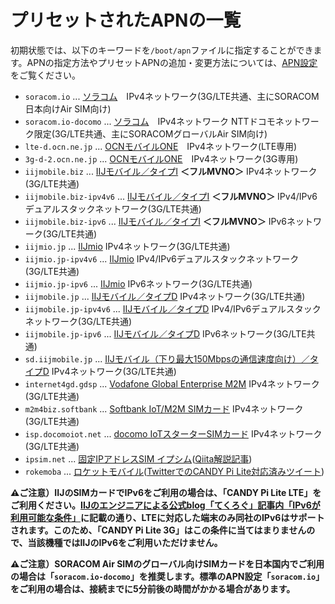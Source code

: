 <!-- toc -->

# プリセットされたAPNの一覧

初期状態では、以下のキーワードを`/boot/apn`ファイルに指定することができます。APNの指定方法やプリセットAPNの追加・変更方法については、[APN設定](apn.md)をご覧ください。

- `soracom.io` ... [ソラコム](https://soracom.jp)　IPv4ネットワーク(3G/LTE共通、主にSORACOM日本向けAir SIM向け)
- `soracom.io-docomo` ... [ソラコム](https://soracom.jp)　IPv4ネットワーク NTTドコモネットワーク限定(3G/LTE共通、主にSORACOMグローバルAir SIM向け)
- `lte-d.ocn.ne.jp` ... [OCNモバイルONE](https://www.ntt.com/personal/services/mobile/one.html)　IPv4ネットワーク(LTE専用)
- `3g-d-2.ocn.ne.jp` ... [OCNモバイルONE](https://www.ntt.com/personal/services/mobile/one.html)　IPv4ネットワーク(3G専用)
- `iijmobile.biz` ... [IIJモバイル／タイプI](https://www.iij.ad.jp/biz/iijmobile/) **＜フルMVNO＞** IPv4ネットワーク(3G/LTE共通)
- `iijmobile.biz-ipv4v6` ... [IIJモバイル／タイプI](https://www.iij.ad.jp/biz/iijmobile/) **＜フルMVNO＞** IPv4/IPv6デュアルスタックネットワーク(3G/LTE共通)
- `iijmobile.biz-ipv6` ... [IIJモバイル／タイプI](https://www.iij.ad.jp/biz/iijmobile/) **＜フルMVNO＞** IPv6ネットワーク(3G/LTE共通)
- `iijmio.jp` ... [IIJmio](https://www.iijmio.jp) IPv4ネットワーク(3G/LTE共通)
- `iijmio.jp-ipv4v6` ... [IIJmio](https://www.iijmio.jp) IPv4/IPv6デュアルスタックネットワーク(3G/LTE共通)
- `iijmio.jp-ipv6` ... [IIJmio](https://www.iijmio.jp) IPv6ネットワーク(3G/LTE共通)
- `iijmobile.jp` ... [IIJモバイル／タイプD](https://www.iij.ad.jp/biz/iijmobile-dk/) IPv4ネットワーク(3G/LTE共通)
- `iijmobile.jp-ipv4v6` ... [IIJモバイル／タイプD](https://www.iij.ad.jp/biz/iijmobile-dk/) IPv4/IPv6デュアルスタックネットワーク(3G/LTE共通)
- `iijmobile.jp-ipv6` ... [IIJモバイル／タイプD](https://www.iij.ad.jp/biz/iijmobile-dk/) IPv6ネットワーク(3G/LTE共通)
- `sd.iijmobile.jp` ... [IIJモバイル（下り最大150Mbpsの通信速度向け）／タイプD](https://www.iij.ad.jp/biz/iijmobile-dk/) IPv4ネットワーク(3G/LTE共通)
- `internet4gd.gdsp` ... [Vodafone Global Enterprise M2M](https://www.vodafone.com/business/iot/japan/global-sim) IPv4ネットワーク(3G/LTE共通)
- `m2m4biz.softbank` ... [Softbank IoT/M2M SIMカード](https://www.softbank.jp/biz/iot/) IPv4ネットワーク(3G/LTE共通)
- `isp.docomoiot.net` ... [docomo IoTスターターSIMカード](https://www.nttdocomo.co.jp/biz/special/iot/) IPv4ネットワーク(3G/LTE共通)
- `ipsim.net` ... [固定IPアドレスSIM イプシム](https://ipsim.net)([Qiita解説記事](https://qiita.com/ipsim_net/items/9cccb64a5afcc03ec0f1))
- `rokemoba` ... [ロケットモバイル](https://rokemoba.com)([TwitterでのCANDY Pi Lite対応済みツイート](https://twitter.com/rokemoba/status/1039000912604278786))

**⚠️ご注意）IIJのSIMカードでIPv6をご利用の場合は、「CANDY Pi Lite LTE」をご利用ください。[IIJのエンジニアによる公式blog「てくろぐ」記事内「IPv6が利用可能な条件」](http://techlog.iij.ad.jp/archives/411)に記載の通り、LTEに対応した端末のみ同社のIPv6はサポートされます。このため、「CANDY Pi Lite 3G」はこの条件に当てはまりませんので、当該機種ではIIJのIPv6をご利用いただけません。**

**⚠️ご注意）SORACOM Air SIMのグローバル向けSIMカードを日本国内でご利用の場合は「`soracom.io-docomo`」を推奨します。標準のAPN設定「`soracom.io`」をご利用の場合は、接続までに5分前後の時間がかかる場合があります。**
